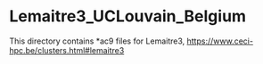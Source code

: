 # Lemaitre3_UCLouvain_Belgium
This directory contains *ac9 files for Lemaitre3, https://www.ceci-hpc.be/clusters.html#lemaitre3
